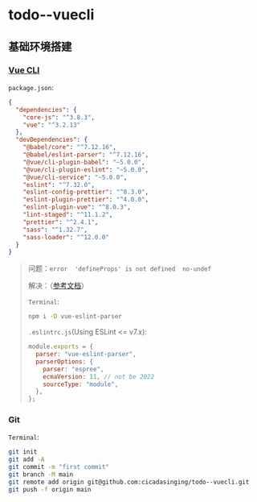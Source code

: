 # todo--vuecli

## 基础环境搭建

### [Vue CLI](https://cli.vuejs.org/zh/guide/creating-a-project.html)

`package.json`:

```json
{
  "dependencies": {
    "core-js": "^3.8.3",
    "vue": "^3.2.13"
  },
  "devDependencies": {
    "@babel/core": "^7.12.16",
    "@babel/eslint-parser": "^7.12.16",
    "@vue/cli-plugin-babel": "~5.0.0",
    "@vue/cli-plugin-eslint": "~5.0.0",
    "@vue/cli-service": "~5.0.0",
    "eslint": "^7.32.0",
    "eslint-config-prettier": "^8.3.0",
    "eslint-plugin-prettier": "^4.0.0",
    "eslint-plugin-vue": "^8.0.3",
    "lint-staged": "^11.1.2",
    "prettier": "^2.4.1",
    "sass": "^1.32.7",
    "sass-loader": "^12.0.0"
  }
}
```

> 问题：`error  'defineProps' is not defined  no-undef`
>
> 解决：（[参考文档](https://eslint.vuejs.org/user-guide/#compiler-macros-such-as-defineprops-and-defineemits-are-warned-by-no-undef-rule)）
>
> `Terminal`:
>
> ```bash
> npm i -D vue-eslint-parser
> ```
>
> `.eslintrc.js`(Using ESLint <= v7.x):
>
> ```javascript
> module.exports = {
>   parser: "vue-eslint-parser",
>   parserOptions: {
>     parser: "espree",
>     ecmaVersion: 11, // not be 2022
>     sourceType: "module",
>   },
> };
> ```
>

### Git

`Terminal`:

```bash
git init
git add -A
git commit -m "first commit"
git branch -M main
git remote add origin git@github.com:cicadasinging/todo--vuecli.git
git push -f origin main
```

